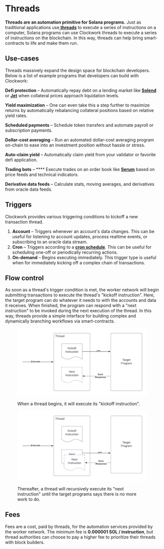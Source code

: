# Threads

**Threads are an automation primitive for Solana programs.** Just as traditional applications use[ **threads**](https://en.wikipedia.org/wiki/Thread\_\(computing\)) to execute a series of instructions on a computer, Solana programs can use Clockwork threads to execute a series of instructions on the blockchain. In this way, threads can help bring smart-contracts to life and make them _run_.

## Use-cases

Threads massively expand the design space for blockchain developers. Below is a list of example programs that developers can build with Clockwork:

**Defi protection** – Automatically repay debt on a lending market like [**Solend**](https://solend.fi/) or [**Jet**](https://www.jetprotocol.io/) when collateral prices approach liquidation levels.&#x20;

**Yield maximization** – One can even take this a step further to maximize returns by automatically rebalancing collateral positions based on relative yield rates.&#x20;

**Scheduled payments** – Schedule token transfers and automate payroll or subscription payments.

**Dollar-cost averaging** – Run an automated dollar-cost averaging program on-chain to ease into an investment position without hassle or stress. &#x20;

**Auto-claim yield** – Automatically claim yield from your validator or favorite defi application.&#x20;

**Trading bots** – **** Execute trades on an order book like [**Serum**](https://www.projectserum.com/) based on price feeds and technical indicators.&#x20;

**Derivative data feeds** – Calculate stats, moving averages, and derivatives from oracle data feeds.



## Triggers

Clockwork provides various triggering conditions to kickoff a new transaction thread.&#x20;

1. **Account** – Triggers whenever an account's data changes. This can be useful for listening to account updates, process realtime events, or subscribing to an oracle data stream.
2. **Cron** – Triggers according to a [**cron schedule**](https://en.wikipedia.org/wiki/Cron). This can be useful for scheduling one-off or periodically recurring actions.
3. **On-demand** – Begins executing immediately. This trigger type is useful when for immediately kicking off a complex chain of transactions.

## Flow control

As soon as a thread's trigger condition is met, the worker network will begin submitting transactions to execute the thread's "kickoff instruction". Here, the target program can do whatever it needs to with the accounts and data it receives. When finished, the program can respond with a "next instruction" to be invoked during the next execution of the thread. In this way, threads provide a simple interface for building complex and dynamically branching workflows via smart-contracts.

<figure><img src="../.gitbook/assets/Blank document (19) (1).png" alt=""><figcaption><p>When a thread begins, it will execute its "kickoff instruction".</p></figcaption></figure>

<figure><img src="../.gitbook/assets/Blank document (20).png" alt=""><figcaption><p>Thereafter, a thread will recursively execute its "next instruction" until the target programs says there is no more work to do.</p></figcaption></figure>

## Fees

Fees are a cost, paid by threads, for the automation services provided by the worker network. The minimum fee is **0.000001 SOL / instruction**, but thread authorities can choose to pay a higher fee to prioritize their threads with block builders.&#x20;
